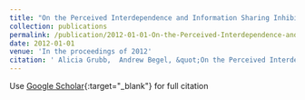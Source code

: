 ```yaml
---
title: "On the Perceived Interdependence and Information Sharing Inhibitions of Enterprise Software Engineers"
collection: publications
permalink: /publication/2012-01-01-On-the-Perceived-Interdependence-and-Information-Sharing-Inhibitions-of-Enterprise-Software-Engineers
date: 2012-01-01
venue: 'In the proceedings of 2012'
citation: ' Alicia Grubb,  Andrew Begel, &quot;On the Perceived Interdependence and Information Sharing Inhibitions of Enterprise Software Engineers.&quot; In the proceedings of 2012, 2012.'
---
```

Use [Google Scholar](https://scholar.google.com/scholar?q=On+the+Perceived+Interdependence+and+Information+Sharing+Inhibitions+of+Enterprise+Software+Engineers){:target="_blank"} for full citation